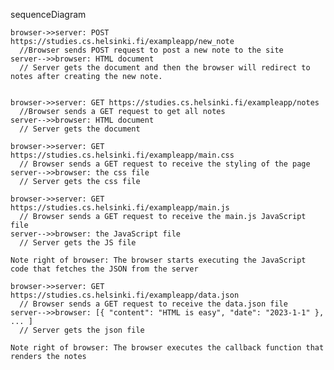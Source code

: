 sequenceDiagram

    browser->>server: POST https://studies.cs.helsinki.fi/exampleapp/new_note
      //Browser sends POST request to post a new note to the site
    server-->>browser: HTML document
      // Server gets the document and then the browser will redirect to notes after creating the new note.
    
    
    browser->>server: GET https://studies.cs.helsinki.fi/exampleapp/notes
      //Browser sends a GET request to get all notes
    server-->>browser: HTML document
      // Server gets the document
    
    browser->>server: GET https://studies.cs.helsinki.fi/exampleapp/main.css
      // Browser sends a GET request to receive the styling of the page
    server-->>browser: the css file
      // Server gets the css file
    
    browser->>server: GET https://studies.cs.helsinki.fi/exampleapp/main.js
      // Browser sends a GET request to receive the main.js JavaScript file
    server-->>browser: the JavaScript file
      // Server gets the JS file
    
    Note right of browser: The browser starts executing the JavaScript code that fetches the JSON from the server
    
    browser->>server: GET https://studies.cs.helsinki.fi/exampleapp/data.json
      // Browser sends a GET request to receive the data.json file
    server-->>browser: [{ "content": "HTML is easy", "date": "2023-1-1" }, ... ]
      // Server gets the json file  

    Note right of browser: The browser executes the callback function that renders the notes 
